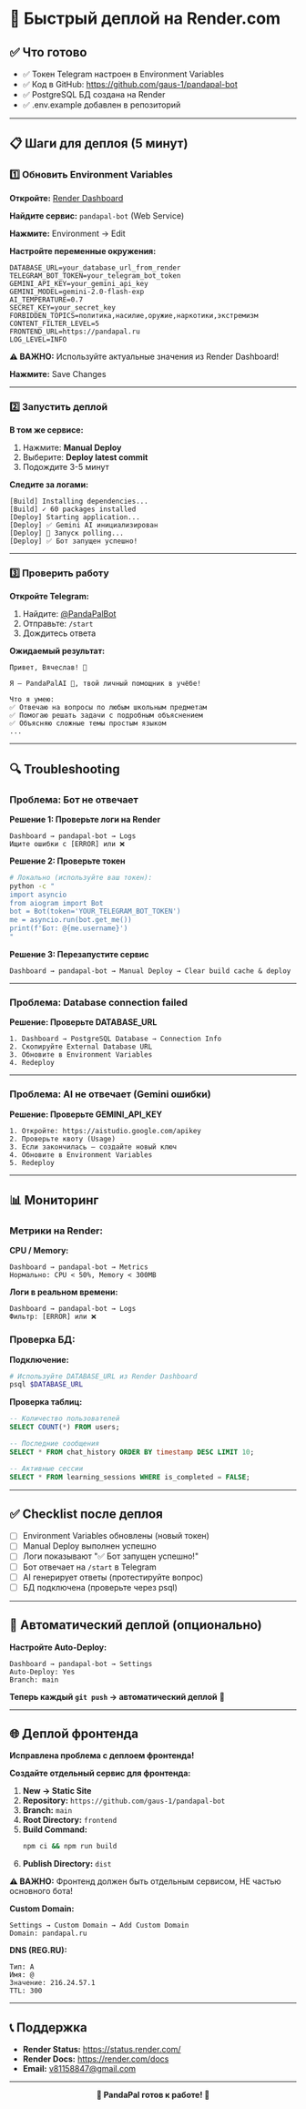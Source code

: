 # 🚀 Быстрый деплой на Render.com

## ✅ Что готово

- ✅ Токен Telegram настроен в Environment Variables
- ✅ Код в GitHub: https://github.com/gaus-1/pandapal-bot
- ✅ PostgreSQL БД создана на Render
- ✅ .env.example добавлен в репозиторий

---

## 📋 Шаги для деплоя (5 минут)

### 1️⃣ Обновить Environment Variables

**Откройте:** [Render Dashboard](https://dashboard.render.com/)

**Найдите сервис:** `pandapal-bot` (Web Service)

**Нажмите:** Environment → Edit

**Настройте переменные окружения:**
```env
DATABASE_URL=your_database_url_from_render
TELEGRAM_BOT_TOKEN=your_telegram_bot_token
GEMINI_API_KEY=your_gemini_api_key
GEMINI_MODEL=gemini-2.0-flash-exp
AI_TEMPERATURE=0.7
SECRET_KEY=your_secret_key
FORBIDDEN_TOPICS=политика,насилие,оружие,наркотики,экстремизм
CONTENT_FILTER_LEVEL=5
FRONTEND_URL=https://pandapal.ru
LOG_LEVEL=INFO
```

**⚠️ ВАЖНО:** Используйте актуальные значения из Render Dashboard!

**Нажмите:** Save Changes

---

### 2️⃣ Запустить деплой

**В том же сервисе:**
1. Нажмите: **Manual Deploy**
2. Выберите: **Deploy latest commit**
3. Подождите 3-5 минут

**Следите за логами:**
```
[Build] Installing dependencies...
[Build] ✓ 60 packages installed
[Deploy] Starting application...
[Deploy] ✅ Gemini AI инициализирован
[Deploy] 📡 Запуск polling...
[Deploy] ✅ Бот запущен успешно!
```

---

### 3️⃣ Проверить работу

**Откройте Telegram:**
1. Найдите: [@PandaPalBot](https://t.me/PandaPalBot)
2. Отправьте: `/start`
3. Дождитесь ответа

**Ожидаемый результат:**
```
Привет, Вячеслав! 👋

Я — PandaPalAI 🐼, твой личный помощник в учёбе!

Что я умею:
✅ Отвечаю на вопросы по любым школьным предметам
✅ Помогаю решать задачи с подробным объяснением
✅ Объясняю сложные темы простым языком
...
```

---

## 🔍 Troubleshooting

### Проблема: Бот не отвечает

**Решение 1: Проверьте логи на Render**
```
Dashboard → pandapal-bot → Logs
Ищите ошибки с [ERROR] или ❌
```

**Решение 2: Проверьте токен**
```bash
# Локально (используйте ваш токен):
python -c "
import asyncio
from aiogram import Bot
bot = Bot(token='YOUR_TELEGRAM_BOT_TOKEN')
me = asyncio.run(bot.get_me())
print(f'Бот: @{me.username}')
"
```

**Решение 3: Перезапустите сервис**
```
Dashboard → pandapal-bot → Manual Deploy → Clear build cache & deploy
```

---

### Проблема: Database connection failed

**Решение: Проверьте DATABASE_URL**
```
1. Dashboard → PostgreSQL Database → Connection Info
2. Скопируйте External Database URL
3. Обновите в Environment Variables
4. Redeploy
```

---

### Проблема: AI не отвечает (Gemini ошибки)

**Решение: Проверьте GEMINI_API_KEY**
```
1. Откройте: https://aistudio.google.com/apikey
2. Проверьте квоту (Usage)
3. Если закончилась — создайте новый ключ
4. Обновите в Environment Variables
5. Redeploy
```

---

## 📊 Мониторинг

### Метрики на Render:

**CPU / Memory:**
```
Dashboard → pandapal-bot → Metrics
Нормально: CPU < 50%, Memory < 300MB
```

**Логи в реальном времени:**
```
Dashboard → pandapal-bot → Logs
Фильтр: [ERROR] или ❌
```

### Проверка БД:

**Подключение:**
```bash
# Используйте DATABASE_URL из Render Dashboard
psql $DATABASE_URL
```

**Проверка таблиц:**
```sql
-- Количество пользователей
SELECT COUNT(*) FROM users;

-- Последние сообщения
SELECT * FROM chat_history ORDER BY timestamp DESC LIMIT 10;

-- Активные сессии
SELECT * FROM learning_sessions WHERE is_completed = FALSE;
```

---

## ✅ Checklist после деплоя

- [ ] Environment Variables обновлены (новый токен)
- [ ] Manual Deploy выполнен успешно
- [ ] Логи показывают "✅ Бот запущен успешно!"
- [ ] Бот отвечает на `/start` в Telegram
- [ ] AI генерирует ответы (протестируйте вопрос)
- [ ] БД подключена (проверьте через psql)

---

## 🔄 Автоматический деплой (опционально)

**Настройте Auto-Deploy:**
```
Dashboard → pandapal-bot → Settings
Auto-Deploy: Yes
Branch: main
```

**Теперь каждый `git push` → автоматический деплой** 🚀

---

## 🌐 Деплой фронтенда

**Исправлена проблема с деплоем фронтенда!**

**Создайте отдельный сервис для фронтенда:**

1. **New → Static Site**
2. **Repository:** `https://github.com/gaus-1/pandapal-bot`
3. **Branch:** `main`
4. **Root Directory:** `frontend`
5. **Build Command:**
   ```bash
   npm ci && npm run build
   ```
6. **Publish Directory:** `dist`

**⚠️ ВАЖНО:** Фронтенд должен быть отдельным сервисом, НЕ частью основного бота!

**Custom Domain:**
```
Settings → Custom Domain → Add Custom Domain
Domain: pandapal.ru
```

**DNS (REG.RU):**
```
Тип: A
Имя: @
Значение: 216.24.57.1
TTL: 300
```

---

## 📞 Поддержка

- **Render Status:** https://status.render.com/
- **Render Docs:** https://render.com/docs
- **Email:** v81158847@gmail.com

---

<p align="center">
  <b>🎉 PandaPal готов к работе! 🐼</b>
</p>

